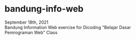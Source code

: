 # bandung-info-web
September 18th, 2021  
Bandung Information Web exercise for Dicoding "Belajar Dasar Pemrograman Web" Class
